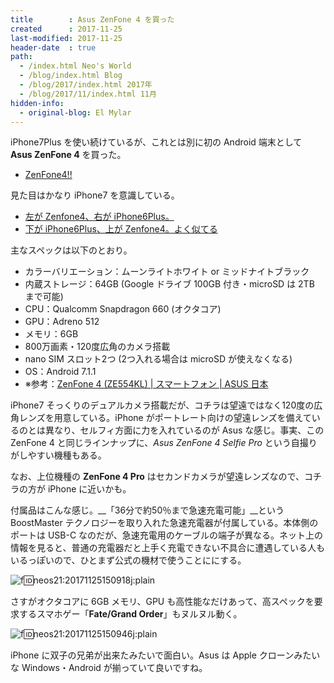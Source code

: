 ```yaml
---
title        : Asus ZenFone 4 を買った
created      : 2017-11-25
last-modified: 2017-11-25
header-date  : true
path:
  - /index.html Neo's World
  - /blog/index.html Blog
  - /blog/2017/index.html 2017年
  - /blog/2017/11/index.html 11月
hidden-info:
  - original-blog: El Mylar
---
```


iPhone7Plus を使い続けているが、これとは別に初の Android 端末として __Asus ZenFone 4__ を買った。

- [ZenFone4!!](https://www.instagram.com/p/BbeneI3gn-c/)

見た目はかなり iPhone7 を意識している。

- [左が Zenfone4、右が iPhone6Plus。](https://www.instagram.com/p/BbenwSjg3IE/)
- [下が iPhone6Plus、上が Zenfone4。よく似てる](https://www.instagram.com/p/BbennJJgQEt/)

主なスペックは以下のとおり。

- カラーバリエーション：ムーンライトホワイト or ミッドナイトブラック
- 内蔵ストレージ：64GB (Google ドライブ 100GB 付き・microSD は 2TB まで可能)
- CPU：Qualcomm Snapdragon 660 (オクタコア)
- GPU：Adreno 512
- メモリ：6GB
- 800万画素・120度広角のカメラ搭載
- nano SIM スロット2つ (2つ入れる場合は microSD が使えなくなる)
- OS：Android 7.1.1
- ※参考：[ZenFone 4 (ZE554KL) | スマートフォン | ASUS 日本](https://www.asus.com/jp/Phone/ZenFone-4-ZE554KL/Tech-Specs/)

iPhone7 そっくりのデュアルカメラ搭載だが、コチラは望遠ではなく120度の広角レンズを用意している。iPhone がポートレート向けの望遠レンズを備えているのとは異なり、セルフィ方面に力を入れているのが Asus な感じ。事実、この ZenFone 4 と同じラインナップに、_Asus ZenFone 4 Selfie Pro_ という自撮りがしやすい機種もある。

なお、上位機種の __ZenFone 4 Pro__ はセカンドカメラが望遠レンズなので、コチラの方が iPhone に近いかも。

付属品はこんな感じ。__「36分で約50％まで急速充電可能」__という BoostMaster テクノロジーを取り入れた急速充電器が付属している。本体側のポートは USB-C なのだが、急速充電用のケーブルの端子が異なる。ネット上の情報を見ると、普通の充電器だと上手く充電できない不具合に遭遇している人もいるっぽいので、ひとまず公式の機材で使うことににする。

![f:id:neos21:20171125150918j:plain](https://cdn-ak.f.st-hatena.com/images/fotolife/n/neos21/20171125/20171125150918.jpg "f:id:neos21:20171125150918j:plain")

さすがオクタコアに 6GB メモリ、GPU も高性能なだけあって、高スペックを要求するスマホゲー「__Fate/Grand Order__」もヌルヌル動く。

![f:id:neos21:20171125150946j:plain](https://cdn-ak.f.st-hatena.com/images/fotolife/n/neos21/20171125/20171125150946.jpg "f:id:neos21:20171125150946j:plain")

iPhone に双子の兄弟が出来たみたいで面白い。Asus は Apple クローンみたいな Windows・Android が揃っていて良いですね。
